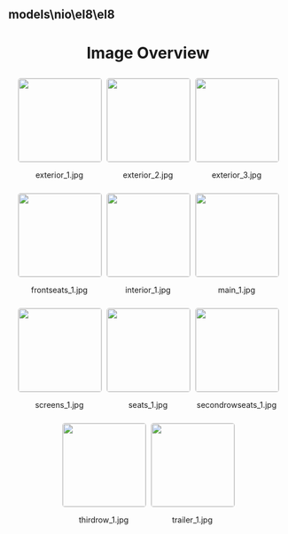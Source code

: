 ## models\nio\el8\el8


<style>
    .image-gallery {
        display: flex;
        flex-wrap: wrap;
        gap: 10px;
        justify-content: center;
        padding: 10px;
    }
    .image-gallery img {
        width: 150px;
        height: auto;
        border: 1px solid #ddd;
        border-radius: 5px;
    }
    .image-gallery div {
        flex: 1 1 calc(33.333% - 20px); /* Three images per row on large screens */
        max-width: 150px;
        text-align: center;
    }
    @media (max-width: 768px) {
        .image-gallery div {
            flex: 1 1 calc(50% - 20px); /* Two images per row on medium screens */
        }
    }
    @media (max-width: 480px) {
        .image-gallery div {
            flex: 1 1 100%; /* One image per row on small screens */
        }
    }
</style>
<h1 style ="text-align: center;"> Image Overview </h1> <div class="image-gallery">
<div>
<img src="https://media.evkx.net/multimedia/models/nio/el8/el8/exterior_1_st.jpg">
<p>exterior_1.jpg</p>
</div>
<div>
<img src="https://media.evkx.net/multimedia/models/nio/el8/el8/exterior_2_st.jpg">
<p>exterior_2.jpg</p>
</div>
<div>
<img src="https://media.evkx.net/multimedia/models/nio/el8/el8/exterior_3_st.jpg">
<p>exterior_3.jpg</p>
</div>
<div>
<img src="https://media.evkx.net/multimedia/models/nio/el8/el8/frontseats_1_st.jpg">
<p>frontseats_1.jpg</p>
</div>
<div>
<img src="https://media.evkx.net/multimedia/models/nio/el8/el8/interior_1_st.jpg">
<p>interior_1.jpg</p>
</div>
<div>
<img src="https://media.evkx.net/multimedia/models/nio/el8/el8/main_1_st.jpg">
<p>main_1.jpg</p>
</div>
<div>
<img src="https://media.evkx.net/multimedia/models/nio/el8/el8/screens_1_st.jpg">
<p>screens_1.jpg</p>
</div>
<div>
<img src="https://media.evkx.net/multimedia/models/nio/el8/el8/seats_1_st.jpg">
<p>seats_1.jpg</p>
</div>
<div>
<img src="https://media.evkx.net/multimedia/models/nio/el8/el8/secondrowseats_1_st.jpg">
<p>secondrowseats_1.jpg</p>
</div>
<div>
<img src="https://media.evkx.net/multimedia/models/nio/el8/el8/thirdrow_1_st.jpg">
<p>thirdrow_1.jpg</p>
</div>
<div>
<img src="https://media.evkx.net/multimedia/models/nio/el8/el8/trailer_1_st.jpg">
<p>trailer_1.jpg</p>
</div>
</div>
